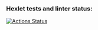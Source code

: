 ### Hexlet tests and linter status:
[![Actions Status](https://github.com/RCFixer/python-project-50/actions/workflows/hexlet-check.yml/badge.svg)](https://github.com/RCFixer/python-project-50/actions)